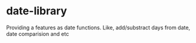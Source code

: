 # date-library
Providing a features as date functions. Like, add/substract days from date, date comparision and etc
